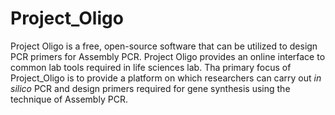 # Project_Oligo
Project Oligo is a free, open-source software that can be utilized to design PCR primers for Assembly PCR. 
Project Oligo provides an online interface to common lab tools required in life sciences lab. Tha primary focus of Project_Oligo is to 
provide a platform on which researchers can carry out <i>in silico </i> PCR and design primers required for gene synthesis using the technique
of Assembly PCR.
